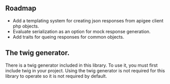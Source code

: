 ## Roadmap

- Add a templating system for creating json responses from apigee client php objects.
- Evaluate serialization as an option for mock response generation.
- Add traits for queing responses for common objects.

## The twig generator.

There is a twig generator included in this library. To use it, you must first include
twig in your project. Using the twig generator is not required for this library to
operate so it is not required by default.
